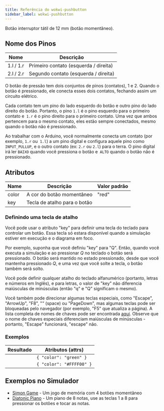 ```yaml
---
title: Referência do wokwi-pushbutton
sidebar_label: wokwi-pushbutton
---
```


Botão interruptor tátil de 12 mm (botão momentâneo).

<wokwi-pushbutton />

## Nome dos Pinos

| Nome      | Descrição                             |
| --------- | ------------------------------------- |
| 1.l / 1.r | Primeiro contato (esquerda / direita) |
| 2.l / 2.r | Segundo contato (esquerda / direita)  |

O botão de pressão tem dois conjuntos de pinos (contatos), 1 e 2.
Quando o botão é pressionado, ele conecta esses dois contatos, fechando assim um circuito elétrico.

Cada contato tem um pino do lado esquerdo do botão e outro pino do lado direito do botão.
Portanto, o pino `1.l` é o pino esquerdo para o primeiro contato e` 1.r` é o pino direito para o primeiro contato. Uma vez que ambos pertencem
para o mesmo contato, eles estão sempre conectados, mesmo quando o botão não é pressionado.

Ao trabalhar com o Arduino, você normalmente conecta um contato (por exemplo, `1.r` ou` 1.l`) a um pino digital e configura
aquele pino como `INPUT_PULLUP`, e o outro contato (ex: `2.r` ou `2.l`) para o terra. O pino digital irá ler
`BAIXO` quando você pressiona o botão e` ALTO` quando o botão não é pressionado.

## Atributos

| Name  | Descrição                    | Valor padrão  |
| ----- | ---------------------------- | ------------- |
| color | A cor do botão momentâneo    | "red"         |
| key   | Tecla de atalho para o botão |               |

### Definindo uma tecla de atalho

Você pode usar o atributo "key" para definir uma tecla do teclado para controlar um botão.
Essa tecla só estara disponível quando a simulação estiver em execução e o diagrama em foco.

Por exemplo, suponha que você definiu "key" para "Q". Então, quando você executa a simulação e
ao pressionar _Q_ no teclado o botão será pressionado. O botão será mantido
no estado pressionado, desde que você mantenha pressionado _Q_, e uma vez que você solte a tecla,
o botão também será solto.

Você pode definir qualquer atalho do teclado alfanumérico (portanto, letras e números em Inglês), e para letras,
o valor de "key" não diferencia maiúsculas de minúsculas (então "q" e "Q" significam o mesmo).

Você também pode direcionar algumas teclas especiais, como "Escape", "ArrowUp", "F8", "" (space) ou "PageDown", mas algumas teclas
pode ser bloqueadas pelo navegador (por exemplo, "F5" que atualiza a página).
A lista completa de nomes de chaves pode ser encontrada [aqui](https://developer.mozilla.org/en-US/docs/Web/API/KeyboardEvent/key/Key_Values).
Observe que o nome de chaves especiais diferenciam maiúsculas de minúsculas - portanto, "Escape" funcionará, "escape" não.

### Exemplos

| Resultado                            | Atributos (attrs)        |
| ------------------------------------ | ------------------------ |
| <wokwi-pushbutton color="green" />   | `{ "color": "green" }`   |
| <wokwi-pushbutton color="#FFFF00" /> | `{ "color": "#FFFF00" }` |

## Exemplos no Simulador

- [Simon Game](https://wokwi.com/arduino/libraries/demo/simon-game) - Um jogo de memória com 4 botões momentâneo
- [Diatonic Piano](https://wokwi.com/arduino/projects/291958456169005577) - Um piano de 8 notas, use as teclas 1 a 8 para pressionar os botões e tocar as notas.

